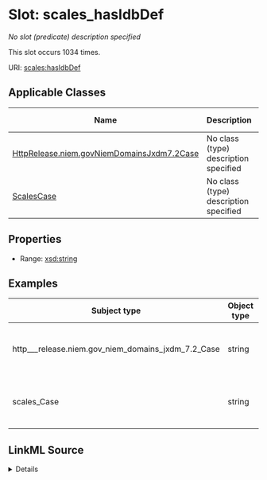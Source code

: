 

# Slot: scales_hasIdbDef


_No slot (predicate) description specified_






This slot occurs 1034 times.


URI: [scales:hasIdbDef](http://schemas.scales-okn.org/rdf/scales#hasIdbDef)



<!-- no inheritance hierarchy -->





## Applicable Classes

| Name | Description | Modifies Slot |
| --- | --- | --- |
| [HttpRelease.niem.govNiemDomainsJxdm7.2Case](../classes/HttpRelease.niem.govNiemDomainsJxdm7.2Case.md) | No class (type) description specified |  yes  |
| [ScalesCase](../classes/ScalesCase.md) | No class (type) description specified |  yes  |







## Properties

* Range: [xsd:string](http://www.w3.org/2001/XMLSchema#string)






## Examples

| Subject type | Object type | Example subject | Example object | Occurrences |
| --- | --- | --- | --- | --- |
| http___release.niem.gov_niem_domains_jxdm_7.2_Case | string | scales:/CaseCivil | "BABIES ""R"" US, INC., ET AL" | 1034 |
| scales_Case | string | scales:/CaseCivil | "BABIES ""R"" US, INC., ET AL" | 1034 |




## LinkML Source

<details>

```yaml
name: scales_hasIdbDef
annotations:
  count:
    tag: count
    value: 1034
description: No slot (predicate) description specified
examples:
- object:
    example_object: '"BABIES ""R"" US, INC., ET AL"'
    example_object_type: string
    example_predicate: scales:hasIdbDef
    example_subject: scales:/CaseCivil
    example_subject_type: http___release.niem.gov_niem_domains_jxdm_7.2_Case
- object:
    example_object: '"BABIES ""R"" US, INC., ET AL"'
    example_object_type: string
    example_predicate: scales:hasIdbDef
    example_subject: scales:/CaseCivil
    example_subject_type: scales_Case
from_schema: scales-kg
rank: 1000
slot_uri: scales:hasIdbDef
alias: scales_hasIdbDef
domain_of:
- http___release.niem.gov_niem_domains_jxdm_7.2_Case
- scales_Case
range: string

```
</details>